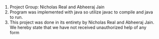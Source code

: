 1) Project Group: Nicholas Real and Abheeraj Jain
2) Program was implemented with java so utilize javac to compile and java to run.
3) This project was done in its entirety by Nicholas Real and Abheeraj Jain. We hereby
   state that we have not received unauthorized help of any form

